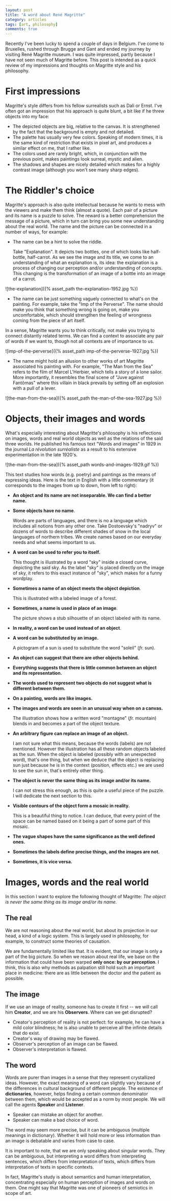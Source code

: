 ```yaml
---
layout: post
title: "A word about René Magritte" 
category: articles
tags: [art, philosophy]
comments: true
---
```


Recently I've been lucky to spend a couple of days in Belgium. I've come to
Bruxelles, rushed through Brugge and Gant and ended my journey
by visiting René Magritte museum. I was quite impressed, partly because I have 
not seen much of Magritte before. This post is intended as a quick review of
my impressions and thoughts on Magritte style and his philosophy. 


# First impressions
Magritte's style differs from his fellow surrealists such as Dali or Ernst. 
I've often got an impression that his approach is quite blunt, a bit like if he
threw objects into my face: 

* The depicted objects are big, relative to the canvas. It is strengthened by
the fact that the background is empty and not detailed.
* The palette has usually very few colors. Speaking of modern times, 
it is the same kind of restriction that exists in pixel art, and produces a
similar effect on me, that I rather like. 
* The colors used are rarely bright, which, in conjunction with the previous 
point, makes paintings look surreal, mystic and alien.
* The shadows and shapes are nicely detailed which makes for a highly contrast
image (although you won't see many sharp edges).

# The Riddler's choice 
Magritte's approach is also quite intellectual because he wants to mess with 
the viewers and make them think (almost a quote). Each 
pair of a picture and its name is a puzzle to solve. The reward is a better 
comprehension the message of a picture, which in turn can bring you some new
understanding about the real world. The name and the picture can be connected in
a number of ways, for example:

* The name can be a hint to solve the riddle.

  Take "Explanation". It depicts two bottles, one of which looks
like half-bottle, half-carrot. As we see the image and its title, we come to 
an understanding of what an explanation is, its idea: the explanation is a 
process of changing our perception and/or understanding of concepts. This
changing is the transformation of an image of a bottle into an image of a
carrot. 

![the-explanation]({% asset_path the-explanation-1952.jpg %})





* The name can be just something vaguely connected to what's on the painting.
For example, take the "Imp of the Perverse". The name should make you think
that something wrong is going on, make you uncomfortable, which should 
strengthen the feeling of wrongness coming from the piece of art itself.

In a sense, Magritte wants you to think critically, not make you trying to
   connect distantly related terms. We can find a context to associate any pair
   of words if we want to, though not all contexts are of importance to us.

![imp-of-the-perverse]({% asset_path imp-of-the-perverse-1927.jpg %}) 

* The name might hold an allusion to other works of art Magritte associated his 
painting with. For example, "The Man from the Sea" refers to the film of Marcel
L'Herbier, which tells a story of a lone sailor. More importantly, it resembles
the final scene of "Juve against Fantômas" where this villain in black prevails
by setting off an explosion with a pull of a lever.

![the-man-from-the-sea]({% asset_path the-man-of-the-sea-1927.jpg %})


# Objects, their images and words 
What's especially interesting about Magritte's philosophy is his reflections on
images, words and real world objects as well as the relations of the said three
worlds. He published his famous text "Words and images" in 1929 in
the journal _La révolution surréaliste_ as a result to his extensive
experimentation in the late 1920's.  

![the-man-from-the-sea]({% asset_path words-and-images-1929.gif %})

This text studies how words (e.g. poetry) and
paintings as the means of expressing ideas. Here is the text in English with
a little commentary (it corresponds to the images from up to down, from left
to right):

* __An object and its name are not inseparable. We can find a better name.__

* __Some objects have no name__. 

  Words are parts of languages, and there is no a language which includes all
  notions from any other one. Take Dostoevsky's "nadryv" or dozens of words to
  describe different shades of snow in the local languages of northern tribes.
  We create names based on our everyday needs and what seems important to us.

* __A word can be used to refer you to itself.__ 

  This thought is illustrated by a word "sky" inside a closed curve, depicting
 the said sky. As the label "sky" is placed directly on the image of sky, it
 refers to this exact instance of "sky", which makes for a funny wordplay.

* __Sometimes a name of an object meets the object depiction__.

  This is illustrated with a labeled image of a forest.

* __Sometimes, a name is used in place of an image__. 

  The picture shows a stub silhouette of an object labeled with its name.

* __In reality, a word can be used instead of an object__. 

* __A word can be substituted by an image.__

  A pictogram of a sun is used to substitute the word "soleil" (_fr._ sun).

* __An object can suggest that there are other objects behind.__

* __Everything suggests that there is little common between an object and its 
representation.__

* __The words used to represent two objects do not suggest what is different
between them.__

* __On a painting, words are like images.__

* __The images and words are seen in an unusual way when on a canvas.__

  The illustration shows how a written word "montagne" (_fr._ mountain) blends
  in and becomes a part of the object texture.

* __An arbitrary figure can replace an image of an object.__

  I am not sure what this means, because the words (labels) are not mentioned.
  However the  illustration has all these random objects labeled as the sun.
  When the object is labeled (possibly with an unexpected word), that's one 
  thing, but when we deduce that the object is replacing sun just because he is
  in the context (position, effects etc.) we are used to see the sun in, 
  that's entirely other thing.

* __The object is never the same thing as its image and/or its name.__

  I can not stress this enough, as this is quite a useful piece of the puzzle.
  I will dedicate the next section to this.


* __Visible contours of the object form a mosaic in reality.__

  This is a beautiful thing to notice. I can deduce, that every point of the space can be 
  named based on it being a part of some part of this mosaic. 

* __The vague shapes have the same significance as the well defined ones.__

* __Sometimes the labels define precise things, and the images are not.__

* __Sometimes, it is vice versa.__

# Images, words and the real world  

In this section I want to explore the following thought of Magritte: 
_The object is never the same thing as its image and/or its name._

## The real 
  We are not reasoning about the real world, but about its projection in our
  head, a kind of a logic system. This is largely used in philosophy, for 
  example, to construct some theories of causation. 

  We are fundamentally limited like that. It is evident, that our image is
  only a part of the big picture. So when we reason about real life, we base on 
  the information that could have been warped __only once: by our perception__.
  I think, this is also why methods as palpation still hold such an important
  place in medicine: there are as little between the doctor and the
  patient as possible.

## The image
  If we use an image of reality, someone has to create it first -- we will 
  call him __Creator__, and we are his __Observers__. Where can we 
  get disrupted?

* Creator's perception of reality is not perfect: for example,
 he can have a mild color blindness; he is also unable to perceive all the
 infinite details that do exist.
* Creator's way of drawing may be flawed.
* Observer's perception of an image can be flawed.
* Observer's interpretation is flawed.

## The word
  Words are purer than images in a sense that they represent crystallized 
  ideas. However, the exact meaning of a word can slightly vary because of 
  the differences in cultural background of different people. The existence of
  __dictionaries__, however, helps finding a certain common denominator between
  them, which would be accepted as a norm by most people. We will call the
  agents __Speaker__ and __Listener__.

* Speaker can mistake an object for another.
* Speaker can make a bad choice of word.

The word may seem more precise, but it can be ambiguous (multiple meanings in
dictionary). Whether it will hold more or less information than an image is
debatable and varies from case to case.


It is important to note, that we are only speaking about singular words. They 
can be ambiguous, but interpreting a word differs from interpreting sentences,
which differs from interpretation of texts, which differs from interpretation
of texts in specific contexts.

In fact, Magritte's study is about semantics and human interpretation, 
concentrating especially on human perception of images and words on them. One 
might say that Magritte was one of pioneers of semiotics in scope of art. 


